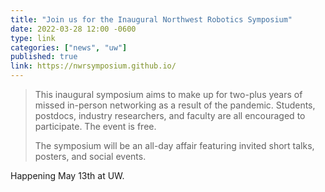 ```yaml
---
title: "Join us for the Inaugural Northwest Robotics Symposium"
date: 2022-03-28 12:00 -0600
type: link
categories: ["news", "uw"]
published: true
link: https://nwrsymposium.github.io/
---
```


> This inaugural symposium aims to make up for two-plus years of missed in-person networking as a result of the pandemic. Students, postdocs, industry researchers, and faculty are all encouraged to participate. The event is free. 
>
> The symposium will be an all-day affair featuring invited short talks, posters, and social events.

Happening May 13th at UW.